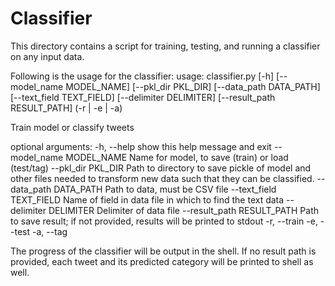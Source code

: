# Classifier

This directory contains a script for training, testing, and running a classifier on any input data.

Following is the usage for the classifier:
usage: classifier.py [-h] [--model_name MODEL_NAME]
                          [--pkl_dir PKL_DIR] [--data_path DATA_PATH]
                          [--text_field TEXT_FIELD]
                          [--delimiter DELIMITER]
                          [--result_path RESULT_PATH] (-r | -e | -a)

Train model or classify tweets

optional arguments:
  -h, --help            show this help message and exit
  --model_name MODEL_NAME
                        Name for model, to save (train) or load (test/tag)
  --pkl_dir PKL_DIR     Path to directory to save pickle of model and other
                        files needed to transform new data such that they can
                        be classified.
  --data_path DATA_PATH
                        Path to data, must be CSV file
  --text_field TEXT_FIELD
                        Name of field in data file in which to find the text
                        data
  --delimiter DELIMITER
                        Delimiter of data file
  --result_path RESULT_PATH
                        Path to save result; if not provided, results will be
                        printed to stdout
  -r, --train
  -e, --test
  -a, --tag

The progress of the classifier will be output in the shell. If no result path is provided, each tweet and its predicted category will be printed to shell as well.
